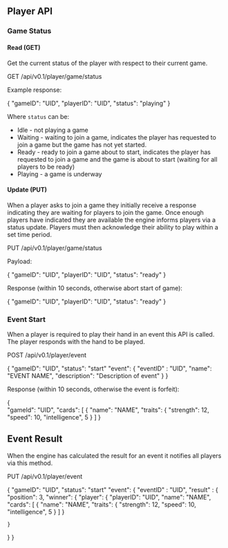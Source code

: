Player API
--------------

### Game Status

#### Read (GET)

Get the current status of the player with respect to their current game.

GET /api/v0.1/player/game/status

Example response:

{
  "gameID": "UID",
  "playerID": "UID",
  "status": "playing"
}

Where `status` can be:

  - Idle - not playing a game
  - Waiting - waiting to join a game, indicates the player has requested to join a game but the game has not yet started.
  - Ready - ready to join a game about to start, indicates the player has requested to join a game and the game is about to start (waiting for all players to be ready)
  - Playing - a game is underway

#### Update (PUT)

When a player asks to join a game they initially receive a response indicating they are waiting for players to join the game. Once enough players have indicated they are available the engine informs players via a status update. Players must then acknowledge their ability to play within a set time period.

PUT /api/v0.1/player/game/status

Payload:

{
  "gameID": "UID",
  "playerID": "UID",
  "status": "ready"
}

Response (within 10 seconds, otherwise abort start of game):

{
  "gameID": "UID",
  "playerID": "UID",
  "status": "ready"
}

### Event Start

When a player is required to play their hand in an event this API is called. The player responds with the hand to be played.

POST /api/v0.1/player/event

{
  "gameID": "UID",
  "status": "start"
  "event": {
    "eventID" : "UID",
    "name": "EVENT NAME",
    "description": "Description of event"
  }
}

Response (within 10 seconds, otherwise the event is forfeit):

{  
  "gameId": "UID",
  "cards": [
    { 
      "name": "NAME",
      "traits": {
        "strength": 12,
        "speed": 10,
        "intelligence", 5
    }
  ]
}
     
## Event Result

When the engine has calculated the result for an event it notifies all players via this method.

PUT /api/v0.1/player/event

{
  "gameID": "UID",
  "status": "start"
  "event": {
    "eventID" : "UID",
    "result" : {
      "position": 3,
      "winner": {
        "player": {
          "playerID": "UID",
          "name": "NAME",
            "cards": [
		    { 
		      "name": "NAME",
		      "traits": {
		        "strength": 12,
		        "speed": 10,
		        "intelligence", 5
		    }
          ]
        }
        
    }        
  }
}
